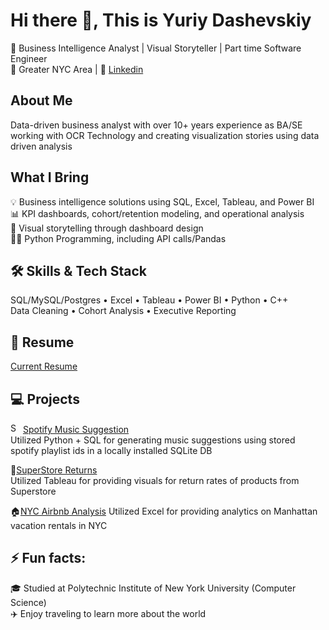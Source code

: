 # Hi there 👋, This is Yuriy Dashevskiy

<!--
**yuriy-dashevskiy/yuriy-dashevskiy** is a ✨ _special_ ✨ repository because its `README.md` (this file) appears on your GitHub profile.

Here are some ideas to get you started:

- 🔭 I’m currently working on ...
- 🌱 I’m currently learning ...
- 👯 I’m looking to collaborate on ...
- 🤔 I’m looking for help with ...
- 💬 Ask me about ...
- 📫 How to reach me: ...
- 😄 Pronouns: ...
- ⚡ Fun fact: ...
-->
🎯 Business Intelligence Analyst | Visual Storyteller | Part time Software Engineer<br/>
📍 Greater NYC Area | 🔗 [Linkedin](https://www.linkedin.com/in/yuriy-dashevskiy/)

## About Me
Data-driven business analyst with over 10+ years experience as BA/SE working with OCR Technology and creating visualization stories using data driven analysis
## What I Bring
💡 Business intelligence solutions using SQL, Excel, Tableau, and Power BI<br/>
📊 KPI dashboards, cohort/retention modeling, and operational analysis<br/>
📸 Visual storytelling through dashboard design<br/>
👨‍💻 Python Programming, including API calls/Pandas

## 🛠️ Skills & Tech Stack
SQL/MySQL/Postgres • Excel • Tableau • Power BI • Python • C++ <br/>
Data Cleaning • Cohort Analysis • Executive Reporting

## 📄 Resume
[Current Resume](https://github.com/yuriy-dashevskiy/resume)

## 💻 Projects

<a href="https://emoji.gg/emoji/SpotifyLogo"><img src="https://cdn3.emoji.gg/emojis/SpotifyLogo.png" width="16px" height="16px" alt="SpotifyLogo"></a>
[Spotify Music Suggestion](https://github.com/yuriy-dashevskiy/song_suggestion) <br/>
Utilized Python + SQL for generating music suggestions using stored spotify playlist ids in a locally installed SQLite DB

🏪[SuperStore Returns](https://github.com/yuriy-dashevskiy/superstore-returns-tableau) <br/>
Utilized Tableau for providing visuals for return rates of products from Superstore

🏠[NYC Airbnb Analysis](https://github.com/yuriy-dashevskiy/airbnb-manhattan-analytics)
Utilized Excel for providing analytics on Manhattan vacation rentals in NYC

## ⚡ Fun facts:
🎓 Studied at Polytechnic Institute of New York University (Computer Science)<br/>
✈️ Enjoy traveling to learn more about the world
